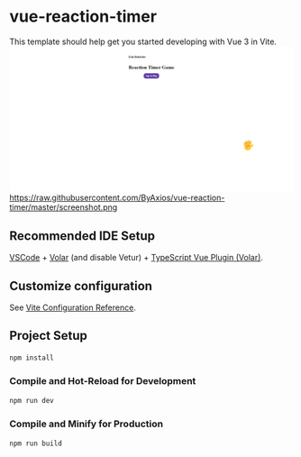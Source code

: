 # vue-reaction-timer

This template should help get you started developing with Vue 3 in Vite.
![alt text](https://raw.githubusercontent.com/ByAxios/vue-reaction-timer/master/screenshot.png)
https://raw.githubusercontent.com/ByAxios/vue-reaction-timer/master/screenshot.png

## Recommended IDE Setup

[VSCode](https://code.visualstudio.com/) + [Volar](https://marketplace.visualstudio.com/items?itemName=Vue.volar) (and disable Vetur) + [TypeScript Vue Plugin (Volar)](https://marketplace.visualstudio.com/items?itemName=Vue.vscode-typescript-vue-plugin).

## Customize configuration

See [Vite Configuration Reference](https://vitejs.dev/config/).

## Project Setup

```sh
npm install
```

### Compile and Hot-Reload for Development

```sh
npm run dev
```

### Compile and Minify for Production

```sh
npm run build
```
